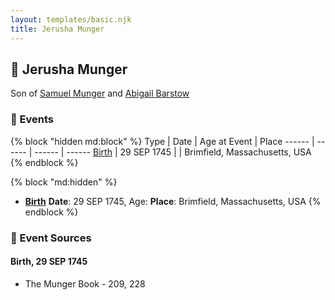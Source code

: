 ```yaml
---
layout: templates/basic.njk
title: Jerusha Munger
---
```

## 🔵 Jerusha Munger

Son of [Samuel Munger](/people/1/17676382) and [Abigail Barstow](/people/9/9488484)

### 📆 Events

{% block "hidden md:block" %}
Type | Date | Age at Event | Place
------ | ------ | ------ | ------
[Birth](#event-event-2) | 29 SEP 1745 |  | Brimfield, Massachusetts, USA
{% endblock %}

{% block "md:hidden" %}
- **[Birth](#event-event-2)**
**Date**: 29 SEP 1745, Age:
**Place**: Brimfield, Massachusetts, USA
{% endblock %}

### 📰 Event Sources

#### <a id="event-event-2"></a> Birth, 29 SEP 1745
* The Munger Book  - 209, 228
